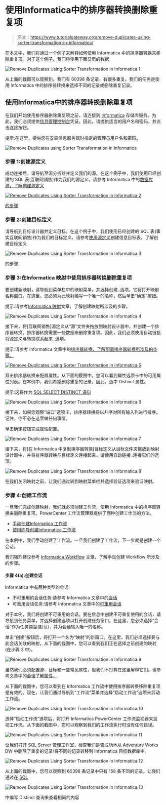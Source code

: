 # 使用Informatica中的排序器转换删除重复项

> 原文：<https://www.tutorialgateway.org/remove-duplicates-using-sorter-transformation-in-informatica/>

在本文中，我们将通过一个例子来解释如何使用 Informatica 中的排序器转换来移除重复项。对于这个例子，我们将使用下面显示的数据

![Remove Duplicates Using Sorter Transformation in Informatica 1](img/c7e0ce6babb7b6e82f13f0d46e5db0a1.png)

从上面的截图可以观察到，我们有 60398 条记录，有很多重复。我们的任务是使用 Informatica 中的排序器转换来选择不同的记录或删除重复记录。

## 使用Informatica中的排序器转换删除重复项

在我们开始使用排序器删除重复项之前，请连接到 [Informatica](https://www.tutorialgateway.org/informatica/) 存储库服务。为此，我们必须提供[信息管理控制台](https://www.tutorialgateway.org/informatica-admin-console/)凭证。因此，请提供适当的用户名和密码，并点击连接按钮。

提示:在这里，提供您在安装信息服务器时指定的管理员用户名和密码。

![Remove Duplicates using Sorter Transformation in Informatica](img/94f8d80d63361b2bfd960a0a92f0d45f.png)

### 步骤 1:创建源定义

成功连接后，请导航至源分析器并定义我们的源。在这个例子中，我们使用已经创建的 SQL 表(互联网销售)作为我们的源定义。请参考 Informatica 中的[数据库源，了解创建源定义](https://www.tutorialgateway.org/database-source-in-informatica/)

[![Remove Duplicates Using Sorter Transformation in Informatica 2](img/aa4d1dfd6e3f0c3ba6a8a47fae2f66a5.png)](https://www.tutorialgateway.org/database-source-in-informatica/)

[的步骤](https://www.tutorialgateway.org/database-source-in-informatica/)

### 步骤 2:创建目标定义

请导航到目标设计器并定义目标。在这个例子中，我们使用已经创建的 SQL 表(事实互联网销售)作为我们的目标定义。请参考[使用源定义](https://www.tutorialgateway.org/create-informatica-target-table-using-source-definition/)创建信息目标表，了解创建目标定义

![Remove Duplicates Using Sorter Transformation in Informatica 3](img/f3123cb18bf8215467be491d1d79b510.png)

的步骤

### 步骤 3:在Informatica 映射中使用排序器转换删除重复项

要创建新映射，请导航到菜单栏中的映射菜单，并选择创建..选项。它将打开映射名称窗口。在这里，您必须为此映射编写一个唯一的名称，然后单击“确定”按钮。

提示:请参考[Informatica 映射](https://www.tutorialgateway.org/informatica-mapping/)文章，了解创建映射所涉及的步骤。

![Remove Duplicates Using Sorter Transformation in Informatica 4](img/58c02113eebe6d479116a00f731b0bdb.png)

接下来，将[互联网销售]源定义从“源”文件夹拖放到映射设计器中，并创建一个排序器转换。排序器转换需要一些数据来删除重复项。因此，我们必须使用自动链接将源定义与转换联系起来..选项。

提示:请参考 Informatica 文章中的[排序器转换，了解配置排序器转换所涉及的步骤。](https://www.tutorialgateway.org/sorter-transformation-in-informatica/)

[![Remove Duplicates Using Sorter Transformation in Informatica 5](img/66cdb81d8ac417c277ca6ef66f2066e8.png)](https://www.tutorialgateway.org/sorter-transformation-in-informatica/)

双击排序器转换来配置属性。从下面的截图中，您可以看到属性选项卡中的可用属性列表。在本例中，我们希望删除重复的记录，因此，选中 Distinct 属性。

提示:这将作为 [SQL SELECT DISTINCT 语句](https://www.tutorialgateway.org/sql-select-distinct-statement/)

![Remove Duplicates Using Sorter Transformation in Informatica 6](img/1711b4f3e4ab7cc58590989b7c19fdcf.png)

接下来，如果您观察“端口”选项卡，排序器转换将以升序对所有输入列进行排序。记住，你不必在这里做任何事情。

单击确定按钮完成属性配置。

![Remove Duplicates Using Sorter Transformation in Informatica 7](img/af353c46721d67d4c8e1df3622a44188.png)

接下来，将[在 Informatica 中复制排序器转换]目标定义从目标文件夹拖放到映射设计器中，并将排序器转换与目标定义连接起来。请使用自动链接..连接它们的选项。

![Remove Duplicates Using Sorter Transformation in Informatica 8](img/856d92dd5c255a26f0e764f643c124af.png)

在我们关闭映射之前，让我们通过转到映射菜单栏并选择验证选项来验证映射。

### 步骤 4:创建工作流

一旦我们完成创建映射，我们就必须创建工作流，使用 Informatica 中的排序器转换来删除重复项。PowerCenter 工作流管理器提供了两种创建工作流的方法。

*   [手动创建Informatica 工作流](https://www.tutorialgateway.org/informatica-workflow/)
*   [使用向导创建Informatica 工作流](https://www.tutorialgateway.org/informatica-workflow-using-wizard/)

在本例中，我们手动创建了工作流。一旦我们创建了工作流，下一步就是创建一个会话。

我们强烈建议参考 [Informatica Workflow](https://www.tutorialgateway.org/informatica-workflow/) 文章，了解手动创建 Workflow 所涉及的步骤。

#### 步骤 4(a):创建会话

Informatica 中有两种类型的会话:

*   不可重用的会话任务:请参考 Informatica 文章中的[会话](https://www.tutorialgateway.org/session-in-informatica/)
*   可重用会话任务:请参考 Informatica 文章中的[可重用会话](https://www.tutorialgateway.org/reusable-session-in-informatica/)

对于本例，我们将创建不可重用的会话。要在信息中创建不可重复使用的会话，请导航到任务菜单，并选择创建选项以打开创建任务窗口。在这里，您必须选择“会话”作为任务类型(默认)，并为会话输入唯一的名称。

单击“创建”按钮后，将打开一个名为“映射”的新窗口。在这里，我们必须选择要与此会话关联的映射。从下面的截图中，您可以看到我们正在选择之前创建的映射(在步骤 3 中)。

![Remove Duplicates Using Sorter Transformation in Informatica 9](img/5d7fa53a64a62bd6c665c5ecb44cb569.png)

虽然我们必须配置源、目标和一些常见属性，但我们不打算在这里解释它们。请参考文章中的[会话了解属性。](https://www.tutorialgateway.org/session-in-informatica/)

从下面的截图中，您可以看到在 Informatica 工作流中使用排序器转换移除重复项是有效的。现在，让我们通过导航到“工作流”菜单并选择“启动工作流”选项来启动工作流。

![Remove Duplicates Using Sorter Transformation in Informatica 10](img/29b15af15177142e17d3e9c3a7d3b218.png)

选择“启动工作流”选项后，将打开 Informatica PowerCenter 工作流监视器来监视工作流。从下面的截图中，您可以观察到我们的工作流执行时没有任何错误。

![Remove Duplicates Using Sorter Transformation in Informatica 11](img/69a2c6446a81572ae713214ed01cdcbe.png)

让我们打开 SQL Server 管理工作室，检查我们是否成功地从 Adventure Works DW 中删除了重复的记录/将不同的记录转移到 Informatica 目标数据库中。

![Remove Duplicates Using Sorter Transformation in Informatica 12](img/a10b0a58c50f6a70787cb75c00547356.png)

从上面的截图中，您可以观察到 60398 条记录中只有 158 条不同的记录。让我们通过在 [SQL](https://www.tutorialgateway.org/sql/)

![Remove Duplicates Using Sorter Transformation in Informatica 13](img/5723cce4dc02709bf15be01ddd054db7.png)

中编写 Distinct 查询来查看相同的内容